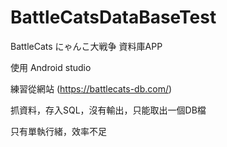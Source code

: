 # BattleCatsDataBaseTest

BattleCats にゃんこ大戦争 資料庫APP

使用 Android studio

練習從網站 (https://battlecats-db.com/)

抓資料，存入SQL，沒有輸出，只能取出一個DB檔

只有單執行緒，效率不足


